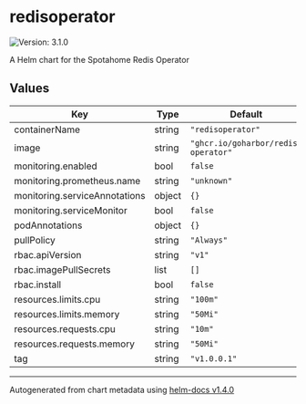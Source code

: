# redisoperator

![Version: 3.1.0](https://img.shields.io/badge/Version-3.1.0-informational?style=flat-square)

A Helm chart for the Spotahome Redis Operator

## Values

| Key | Type | Default | Description |
|-----|------|---------|-------------|
| containerName | string | `"redisoperator"` |  |
| image | string | `"ghcr.io/goharbor/redis-operator"` |  |
| monitoring.enabled | bool | `false` |  |
| monitoring.prometheus.name | string | `"unknown"` |  |
| monitoring.serviceAnnotations | object | `{}` |  |
| monitoring.serviceMonitor | bool | `false` |  |
| podAnnotations | object | `{}` |  |
| pullPolicy | string | `"Always"` |  |
| rbac.apiVersion | string | `"v1"` |  |
| rbac.imagePullSecrets | list | `[]` |  |
| rbac.install | bool | `false` |  |
| resources.limits.cpu | string | `"100m"` |  |
| resources.limits.memory | string | `"50Mi"` |  |
| resources.requests.cpu | string | `"10m"` |  |
| resources.requests.memory | string | `"50Mi"` |  |
| tag | string | `"v1.0.0.1"` |  |

----------------------------------------------
Autogenerated from chart metadata using [helm-docs v1.4.0](https://github.com/norwoodj/helm-docs/releases/v1.4.0)
